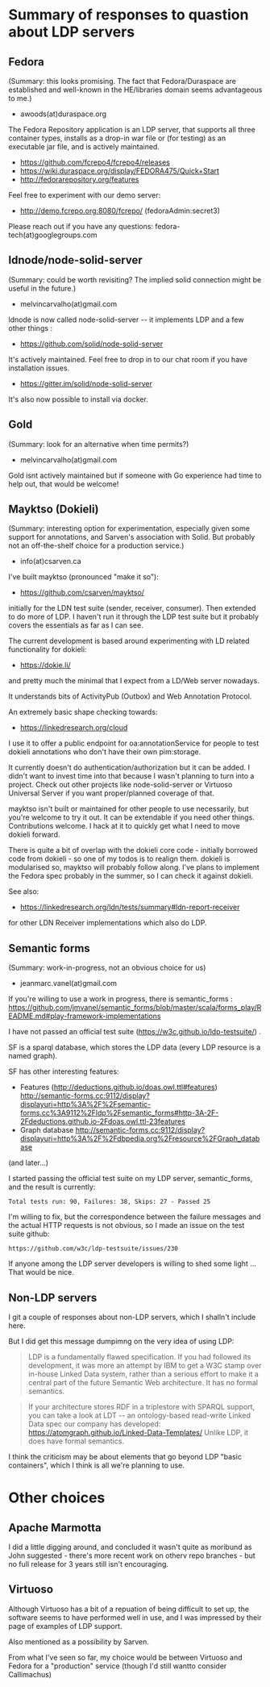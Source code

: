 # Summary of responses to quastion about LDP servers

## Fedora

(Summary: this looks promising.  The fact that Fedora/Duraspace are established and well-known in the HE/libraries domain seems advantageous to me.)

- awoods(at)duraspace.org

The Fedora Repository application is an LDP server, that supports all three
container types, installs as a drop-in war file or (for testing) as an
executable jar file, and is actively maintained.

- https://github.com/fcrepo4/fcrepo4/releases
- https://wiki.duraspace.org/display/FEDORA475/Quick+Start
- http://fedorarepository.org/features

Feel free to experiment with our demo server:
- http://demo.fcrepo.org:8080/fcrepo/ (fedoraAdmin:secret3)

Please reach out if you have any questions: fedora-tech(at)googlegroups.com


## ldnode/node-solid-server

(Summary: could be worth revisiting?  The implied solid connection might be useful in the future.)

- melvincarvalho(at)gmail.com

ldnode is now called node-solid-server -- it implements LDP and a few other
things :

- https://github.com/solid/node-solid-server

It's actively maintained.  Feel free to drop in to our chat room if you
have installation issues.

- https://gitter.im/solid/node-solid-server

It's also now possible to install via docker.


## Gold

(Summary: look for an alternative when time permits?)

- melvincarvalho(at)gmail.com

Gold isnt actively maintained but if someone with Go experience had time to
help out, that would be welcome!


## Mayktso (Dokieli)

(Summary: interesting option for experimentation, especially given some support for annotations, and Sarven's association with Solid.  But probably not an off-the-shelf choice for a production service.)

- info(at)csarven.ca

I've built mayktso (pronounced "make it so"):

- https://github.com/csarven/mayktso/

initially for the LDN test suite (sender, receiver, consumer). Then
extended to do more of LDP. I haven't run it through the LDP test suite
but it probably covers the essentials as far as I can see.

The current development is based around experimenting with LD related
functionality for dokieli:

- https://dokie.li/

and pretty much the minimal that I expect from a LD/Web server nowadays.

It understands bits of ActivityPub (Outbox) and Web Annotation Protocol.

An extremely basic shape checking towards:

- https://linkedresearch.org/cloud

I use it to offer a public endpoint for oa:annotationService for people
to test dokieli annotations who don't have their own pim:storage.

It currently doesn't do authentication/authorization but it can be
added. I didn't want to invest time into that because I wasn't planning
to turn into a project. Check out other projects like node-solid-server
or Virtuoso Universal Server if you want proper/planned coverage of that.

mayktso isn't built or maintained for other people to use necessarily,
but you're welcome to try it out. It can be extendable if you need other
things. Contributions welcome. I hack at it to quickly get what I need
to move dokieli forward.

There is quite a bit of overlap with the dokieli core code - initially
borrowed code from dokieli - so one of my todos is to realign them.
dokieli is modularised so, mayktso will probably follow along. I've
plans to implement the Fedora spec probably in the summer, so I can
check it against dokieli.

See also:

- https://linkedresearch.org/ldn/tests/summary#ldn-report-receiver

for other LDN Receiver implementations which also do LDP.


## Semantic forms

(Summary: work-in-progress, not an obvious choice for us)

- jeanmarc.vanel(at)gmail.com

If you're willing to use a work in progress, there is semantic_forms :
https://github.com/jmvanel/semantic_forms/blob/master/scala/forms_play/README.md#play-framework-implementations

I have not passed an official test suite (https://w3c.github.io/ldp-testsuite/) .

SF is a sparql database, which stores the LDP data (every LDP resource is a
named graph).

SF has other interesting features:
- Features (http://deductions.github.io/doas.owl.ttl#features) http://semantic-forms.cc:9112/display?displayuri=http%3A%2F%2Fsemantic-forms.cc%3A9112%2Fldp%2Fsemantic_forms#http-3A-2F-2Fdeductions.github.io-2Fdoas.owl.ttl-23features
- Graph database http://semantic-forms.cc:9112/display?displayuri=http%3A%2F%2Fdbpedia.org%2Fresource%2FGraph_database

(and later...)

I started passing the official test suite on my LDP server, semantic_forms,
and the result is currently:

    Total tests run: 90, Failures: 38, Skips: 27 - Passed 25

I'm willing to fix, but the correspondence between the failure messages and
the actual HTTP requests is not obvious, so I made an issue on the test
suite github:

    https://github.com/w3c/ldp-testsuite/issues/230

If anyone among the LDP server developers is willing to shed some light ...
That would be nice.

## Non-LDP servers

I git a couple of responses about non-LDP servers, which I shalln't include here.

But I did get this message dumpimng on the very idea of using LDP:

> LDP is a fundamentally flawed specification. If you had followed its development, it was more an attempt by IBM to get a W3C stamp over in-house Linked Data system, rather than a serious effort to make it a central part of the future Semantic Web architecture. It has no formal semantics.

> If your architecture stores RDF in a triplestore with SPARQL support, you can take a look at LDT -- an ontology-based read-write Linked Data spec our company has developed: https://atomgraph.github.io/Linked-Data-Templates/ Unlike LDP, it does have formal semantics.

I think the criticism may be about elements that go beyond LDP "basic containers", which I think is all we're planning to use.

# Other choices

## Apache Marmotta

I did  a little digging around, and concluded it wasn't quite as moribund as John suggested - there's more recent work on otherv repo branches - but no full release for 3 years still isn't encouraging.

## Virtuoso

Although Virtuoso has a bit of a repuation of being difficult to set up, the software seems to have performed well in use, and I was impressed by their page of examples of LDP support.

Also mentioned as a possibility by Sarven.

From what I've seen so far, my choice would be between Virtuoso and Fedora for a "production" service (though I'd still wantto consider Callimachus)

